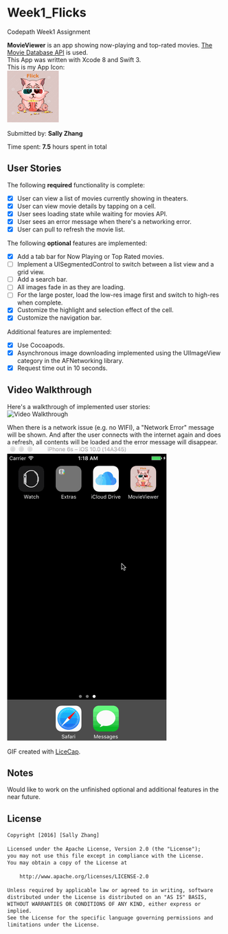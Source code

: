 # Week1_Flicks
Codepath Week1 Assignment

**MovieViewer** is an app showing now-playing and top-rated movies. [The Movie Database API](http://docs.themoviedb.apiary.io/#) is used.  
This App was written with Xcode 8 and Swift 3.     
This is my App Icon:  
<img src="MovieViewer/Assets.xcassets/AppIcon.appiconset/Icon-App-40x40@3x.png" title="App Icon" width="" alt="App Icon" />  

Submitted by: **Sally Zhang**

Time spent: **7.5** hours spent in total

## User Stories

The following **required** functionality is complete:  

* [x] User can view a list of movies currently showing in theaters.  
* [x] User can view movie details by tapping on a cell. 
* [x] User sees loading state while waiting for movies API. 
* [x] User sees an error message when there's a networking error.
* [x] User can pull to refresh the movie list.

The following **optional** features are implemented:  

* [x] Add a tab bar for Now Playing or Top Rated movies.  
* [ ] Implement a UISegmentedControl to switch between a list view and a grid view.  
* [ ] Add a search bar.  
* [ ] All images fade in as they are loading.  
* [ ] For the large poster, load the low-res image first and switch to high-res when complete.  
* [x] Customize the highlight and selection effect of the cell.  
* [x] Customize the navigation bar.  

Additional features are implemented:  

* [x] Use Cocoapods.  
* [x] Asynchronous image downloading implemented using the UIImageView category in the AFNetworking library.  
* [x] Request time out in 10 seconds. 

## Video Walkthrough 

Here's a walkthrough of implemented user stories:  
<img src='LiceCapGifs/overview.gif' title='Video Walkthrough' width='' alt='Video Walkthrough' />   

When there is a network issue (e.g. no WIFI), a "Network Error" message will be shown. And after the user connects with the internet again and does a refresh, all contents will be loaded and the error message will disappear.   
<img src='LiceCapGifs/network_issue.gif' title='Network Issue' width='' alt='Network Issue' />

GIF created with [LiceCap](http://www.cockos.com/licecap/).

## Notes  
Would like to work on the unfinished optional and additional features in the near future.  

## License

    Copyright [2016] [Sally Zhang]

    Licensed under the Apache License, Version 2.0 (the "License");
    you may not use this file except in compliance with the License.
    You may obtain a copy of the License at

        http://www.apache.org/licenses/LICENSE-2.0

    Unless required by applicable law or agreed to in writing, software
    distributed under the License is distributed on an "AS IS" BASIS,
    WITHOUT WARRANTIES OR CONDITIONS OF ANY KIND, either express or implied.
    See the License for the specific language governing permissions and
    limitations under the License.
